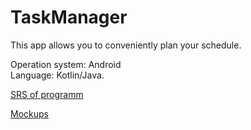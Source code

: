 # TaskManager
This app allows you to conveniently plan your schedule.

Operation system: Android  
Language: Kotlin/Java.

[SRS of programm](docs/SRS.md)

[Mockups](Mockups)
